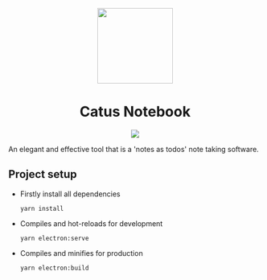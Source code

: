 <p align="center"><img  src="https://pic.imgdb.cn/item/615c2a6a2ab3f51d91660c73.png" height="150" width="150"><p>
<h1 align="center">Catus Notebook</h1>
<p align="center">
	<a href="https://app.travis-ci.com/github/FortyIX/catus-notebook"><img src="https://app.travis-ci.com/FortyIX/catus-notebook.svg?branch=master"></a>


</p>
An elegant and effective tool that is a 'notes as todos' note taking software.


## Project setup

- Firstly install all dependencies

	```shell
	yarn install
	```

- Compiles and hot-reloads for development

	```shell
	yarn electron:serve
	```

- Compiles and minifies for production

	```shell
	yarn electron:build
	```



